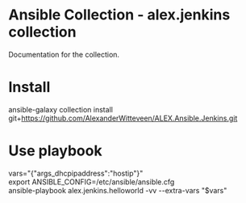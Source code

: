 # Ansible Collection - alex.jenkins collection
Documentation for the collection.

# Install
ansible-galaxy collection install git+https://github.com/AlexanderWitteveen/ALEX.Ansible.Jenkins.git

# Use playbook
vars="{\"args_dhcpipaddress\":\"hostip\"}"  
export ANSIBLE_CONFIG=/etc/ansible/ansible.cfg  
ansible-playbook alex.jenkins.helloworld -vv --extra-vars "$vars"

